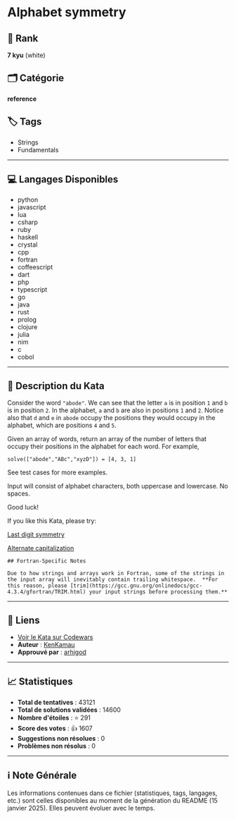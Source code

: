 # Alphabet symmetry

## 🏅 Rank
**7 kyu** (white)

## 🗂️ Catégorie
**reference**

## 🏷️ Tags
- Strings
- Fundamentals

---

## 💻 Langages Disponibles
- python
- javascript
- lua
- csharp
- ruby
- haskell
- crystal
- cpp
- fortran
- coffeescript
- dart
- php
- typescript
- go
- java
- rust
- prolog
- clojure
- julia
- nim
- c
- cobol

---

## 📜 Description du Kata

Consider the word `"abode"`. We can see that the letter `a` is in position `1` and `b` is in position `2`. In the alphabet, `a` and `b` are also in positions `1` and `2`. Notice also that `d` and `e` in `abode` occupy the positions they would occupy in the alphabet, which are positions `4` and `5`. 

Given an array of words, return an array of the number of letters that occupy their positions in the alphabet for each word. For example,
```
solve(["abode","ABc","xyzD"]) = [4, 3, 1]
```
See test cases for more examples.

Input will consist of alphabet characters, both uppercase and lowercase. No spaces.

Good luck!

If you like this Kata, please try: 

[Last digit symmetry](https://www.codewars.com/kata/59a9466f589d2af4c50001d8)

[Alternate capitalization](https://www.codewars.com/kata/59cfc000aeb2844d16000075)

~~~if:fortran
## Fortran-Specific Notes

Due to how strings and arrays work in Fortran, some of the strings in the input array will inevitably contain trailing whitespace.  **For this reason, please [trim](https://gcc.gnu.org/onlinedocs/gcc-4.3.4/gfortran/TRIM.html) your input strings before processing them.**
~~~

---

## 🔗 Liens
- [Voir le Kata sur Codewars](https://www.codewars.com/kata/59d9ff9f7905dfeed50000b0)
- **Auteur** : [KenKamau](https://www.codewars.com/users/KenKamau)
- **Approuvé par** : [arhigod](https://www.codewars.com/users/arhigod)

---

## 📈 Statistiques
- **Total de tentatives** : 43121
- **Total de solutions validées** : 14600
- **Nombre d'étoiles** : ⭐ 291
- **Score des votes** : 👍 1607
- **Suggestions non résolues** : 0
- **Problèmes non résolus** : 0

---

## ℹ️ Note Générale
Les informations contenues dans ce fichier (statistiques, tags, langages, etc.) sont celles disponibles au moment de la génération du README (15 janvier 2025). Elles peuvent évoluer avec le temps.

